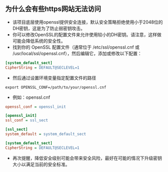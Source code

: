 ## 为什么会有些https网站无法访问

- 该项目底层使用openssl提供安全连接，默认安全策略拒绝使用小于2048位的DH密钥，这是为了防止弱密钥攻击。
- 你可以修改OpenSSL的配置文件来允许使用较小的DH密钥。请注意，这样做可能会降低系统的安全性。
- 找到你的 OpenSSL 配置文件（通常位于 /etc/ssl/openssl.cnf 或 /usr/local/ssl/openssl.cnf），然后编辑它，添加或修改以下配置：

```ini
[system_default_sect]
CipherString = DEFAULT@SECLEVEL=1
```

- 然后通过设置环境变量指定配置文件的路径

```bash,no-run
export OPENSSL_CONF=/path/to/your/openssl.cnf
```

- 例如：openssl.cnf

```ini
openssl_conf = openssl_init

[openssl_init]
ssl_conf = ssl_sect

[ssl_sect]
system_default = system_default_sect

[system_default_sect]
CipherString = DEFAULT@SECLEVEL=1
```

- 再次提醒，降低安全级别可能会带来安全风险，最好在可能的情况下升级密钥大小以满足当前的安全标准。